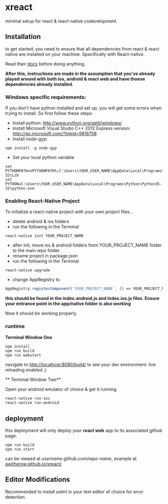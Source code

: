 # xreact

minimal setup for react & react-native codevelopment.

## Installation

to get started, you need to ensure that all dependencies from react & react native are installed on your machine. Specifically with React-native.

Read their [docs](https://facebook.github.io/react-native/docs/getting-started.html) before doing anything.

**After this, instructions are made in the assumption that you've already played around with both ios, android & react web and have thoese dependencies already installed**.

### Windows specific requirements:

If you don't have python installed and set up, you will get some errors when trying to install. So first follow these steps:
- Install python: http://www.python.org/getit/windows/
- Install Microsoft Visual Studio C++ 2012 Express version: http://go.microsoft.com/?linkid=9816758
- Install node-gyp:
```
npm install -g node-gyp
```

- Set your local python variable
```
set PYTHONPATH=%PYTHONPATH%;C:\Users\YOUR_USER_NAME\AppData\Local\Programs\Python\Python35-32\Lib
set PYTHON=C:\Users\YOUR_USER_NAME\AppData\Local\Programs\Python\Python35-32\python.exe
```


### Enabling React-Native Project

To initialize a react-native project with your own project files...

- delete android & ios folders
- run the following in the Terminal

```
react-native init YOUR_PROJECT_NAME
```
- after init, move ios & android folders from YOUR_PROJECT_NAME folder to the main repo folder.
- rename project in package.json
- run the following in the Terminal

```
react-native upgrade
```

- change AppRegistry to

```javascript
AppRegistry.registerComponent('YOUR_PROJECT_NAME', () => YOUR_PROJECT_NAME);
```
**this should be found in the index.android.js and index.ios.js files. Ensure your entrance point in the app/native folder is also working**

Now it should be working properly.

### runtime

**Terminal Window One**

```
npm install
npm run build
npm run webstart
```
navigate to [http://localhost:8080/build/](localhost:8080/build/) to see your dev environment. live reloading enabled ;)

** Terminal Window Two**

Open your android emulator of choice & get it running.

```bash
react-native run-ios
react-native run-android
```

## deployment

this deployment will only deploy your **react web** app to its associated github page.

```
npm run build
npm run start
```

can be viewed at *username*.github.com/*repo-name*, example at [awitherow.github.io/xreact/](http://awitherow.github.io/xreact/)


## Editor Modifications

Recommended to install *eslint* in your text editor of choice for error detection.
